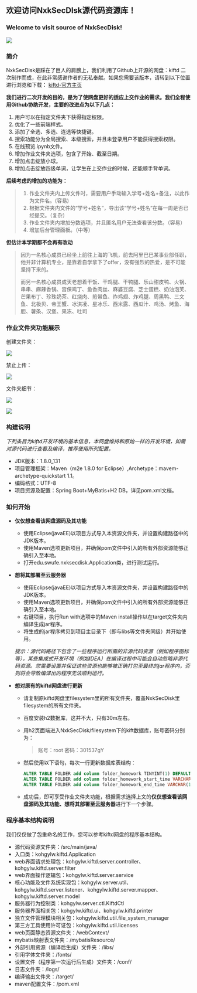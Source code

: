 ## 欢迎访问NxkSecDIsk源代码资源库！
### Welcome to visit source of NxkSecDisk!

![](pictures/welcome.png)

### 简介

NxkSecDisk是踩在了巨人的肩膀上，我们利用了Github上开源的网盘：kiftd 二次制作而成，在此非常感谢作者的无私奉献。如果您需要该版本，请转到以下位置进行浏览和下载：
[kiftd-官方主页](https://kohgylw.gitee.io) 

**我们进行二次开发的目的，是为了使网盘更好的适应上交作业的需求。我们全程使用Github协助开发，主要的改进点为以下几点：**

1. 用户可以在指定文件夹下获得指定权限。
2. 优化了一些前端样式。
3. 添加了全选、多选、连选等快捷键。
4. 搜索功能分为全局搜索、本级搜索，并且未登录用户不能获得搜索权限。
5. 在线预览.ipynb文件。
6. 增加作业文件夹选项，包含了开始、截至日期。
7. 增加点击绽放小球。
8. 增加点击绽放四级单词，让学生在上交作业的时候，还能顺手背单词。

**后续考虑的增加的功能为：**

> 1. 作业文件夹内上传文件时，需要用户手动输入学号+姓名+备注，以此作为文件名。(容易)
> 2. 根据文件夹内文件的“学号+姓名”，导出该“学号+姓名”在每一周是否已经提交。（复杂）
> 3. 作业文件夹内增加分数选项，并且匿名用户无法查看该分数。（容易）
> 4. 增加后台管理面板。（中等）

**但估计本学期都不会再有改动**

> 因为一名核心成员已经坐上前往上海的飞机，前去阿里巴巴某事业部任职，他并非计算机专业，是靠着自学拿下了offer，没有强烈的热爱，是不可能坚持下来的。
>
> 而另一名核心成员成天老想着干饭、干鸡腿、干鸭腿、乐山甜皮鸭、火锅、串串、麻辣香锅、宫保鸡丁、鱼香肉丝、麻婆豆腐、芝士蛋糕、奶油泡芙、芒果布丁、珍珠奶茶、红烧肉、煎带鱼、炸鸡翅、炸鸡腿、周黑鸭、三文鱼、北极贝、帝王蟹、冰淇凌、星冰乐、西米露、西瓜汁、鸡汤、烤鱼、海胆、薯条、汉堡、果冻、吐司

### 作业文件夹功能展示 

创建文件夹：

![](pictures/createHomeworkFolder.png)



禁止上传：

![](pictures/banupload.png)

文件夹细节：



![](pictures/detail.png)

![](pictures/detail2.png)



### 构建说明

_下列条目为kiftd开发环境的基本信息，本网盘维持和原始一样的开发环境，如需对源代码进行查看及编译，推荐使用所列配置。_
+ JDK版本：1.8.0_131
+ 项目管理框架：Maven（m2e 1.8.0 for Eclipse）,Archetype：mavem-archetype-quickstart 1.1。
+ 编码格式：UTF-8
+ 项目资源及配置：Spring Boot+MyBatis+H2 DB，详见pom.xml文档。

### 如何开始

- **仅仅想查看该网盘源码及其功能**
  - 使用Eclipse(javaEE)以项目方式导入本资源文件夹，并设置构建路径中的JDK版本。
  - 使用Maven选项更新项目，并确保pom文件中引入的所有外部资源能够正确引入至本地。
  - 打开edu.swufe.nxksecdisk.Application类，进行测试运行。

- **想将其部署至云服务器**

  - 使用Eclipse(javaEE)以项目方式导入本资源文件夹，并设置构建路径中的JDK版本。
  - 使用Maven选项更新项目，并确保pom文件中引入的所有外部资源能够正确引入至本地。
  - 右键项目，执行Run with选项中的Maven install操作以在target文件夹内编译生成jar程序。
  - 将生成的jar程序拷贝到项目主目录下（即与libs等文件夹同级）并开始使用。

  _提示：源代码路径下包含了一些程序运行所需的非源代码资源（例如程序图标等），某些集成式开发环境（例如IDEA）在编译过程中可能会自动忽略非源代码资源。您需要设置并保证这些资源也能够被正确打包至最终的jar程序内，否则将会导致编译出的程序无法顺利运行。_

- **想对原有的kiftd网盘进行更新**

  - 请复制原kiftd网盘里filesystem里的所有文件夹，覆盖NxkSecDisk里filesystem的所有文件夹。

  - 百度安装h2数据库，这并不大，只有30m左右。

  - 用h2页面端进入NxkSecDisk/filesystem下的kift数据库，账号密码分别为：

    > 账号：root
    > 密码：301537gY

  - 然后使用以下语句，每次一行更新数据库表结构：

    ```sql
    ALTER TABLE FOLDER add column folder_homework TINYINT(1) DEFAULT 0
    ALTER TABLE FOLDER add column folder_homework_start_time VARCHAR(128) DEFAULT NULL
    ALTER TABLE FOLDER add column folder_homework_end_time VARCHAR(128) DEFAULT NULL
    ```

  - 成功后，即可享受作业文件夹功能，根据需求选择上文的**仅仅想查看该网盘源码及其功能、想将其部署至云服务器**进行下一个步骤。

### 程序基本结构说明

我们仅仅做了包重命名的工作，您可以参考kiftd网盘的程序基本结构。

+ 源代码资源文件夹：/src/main/java/
+ 入口类：kohgylw.kiftd.Application
+ web界面请求处理包：kohgylw.kiftd.server.controller、kohgylw.kiftd.server.filter
+ web界面操作逻辑包：kohgylw.kiftd.server.service
+ 核心功能及文件系统实现包：kohgylw.server.util、kohgylw.kiftd.server.listener、kohgylw.kiftd.server.mapper、kohgylw.kiftd.server.model
+ 服务器行为控制类：kohgylw.server.ctl.KiftdCtl
+ 服务器界面相关包：kohgylw.kiftd.ui、kohgylw.kiftd.printer
+ 独立文件管理模块相关包：kohgylw.kiftd.util.file_system_manager
+ 第三方工具使用许可证包：kohgylw.kiftd.util.licenses
+ web页面静态资源文件夹：/webContext/
+ mybatis映射表文件夹：/mybatisResource/
+ 外部引用资源（编译后生成）文件夹：/libs/
+ 引用字体文件夹：/fonts/
+ 设置文件（程序第一次运行后生成）文件夹：/conf/
+ 日志文件夹：/logs/
+ 编译输出文件夹：/target/
+ maven配置文件：/pom.xml

